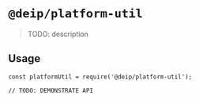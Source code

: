 # `@deip/platform-util`

> TODO: description

## Usage

```
const platformUtil = require('@deip/platform-util');

// TODO: DEMONSTRATE API
```
